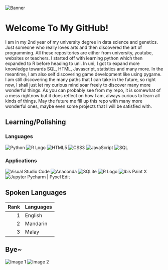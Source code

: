 ![Banner](https://media.giphy.com/media/gMirGc1JyjoyY/giphy.gif)

# Welcome To My GitHub! 

I am in my 2nd year of my university degree in data science and genetics. Just someone who really loves arts and then discovered the art of programming. All these repositories are either from university, youtube, websites or teachers. I started off with learning python which then expanded to R before heading to uni. In uni, I got to expand more knowledge towards SQL, HTML, Javascript, statistics and many more. In the meantime, I am also self discovering game development like using pygame. I am still discovering the many paths that I can take in the future, so right now, I shall just let my curious mind soar freely to discover many more wonderful things. As you can probably see from my repo, it is somewhat of a mess rightnow but it does reflect on how I am, always curious to learn all kinds of things. May the future me fill up this repo with many more wonderful ones, maybe even some projects that I will be satisfied with.

## Learning/Polishing

### Languages
![Python](https://img.icons8.com/dusk/64/python.png)
![R Logo](https://img.icons8.com/dusk/64/registered-trademark.png)
![HTML5](https://img.icons8.com/dusk/64/html-5.png)
![CSS3](https://img.icons8.com/dusk/64/css3.png)
![JavaScript](https://img.icons8.com/dusk/64/javascript-logo.png)
![SQL](https://img.icons8.com/dusk/64/sql.png)

### Applications
![Visual Studio Code](https://img.icons8.com/dusk/64/visual-studio-code-2019.png)
![Anaconda](https://img.icons8.com/dusk/64/anaconda.png)
![SQLite](https://img.icons8.com/dusk/64/database.png)
![R Logo](https://img.icons8.com/dusk/64/registered-trademark.png)
![Ibis Paint X](https://img.icons8.com/dusk/64/ibis-paint-x.png)
![Jupyter](https://img.icons8.com/external-tal-revivo-shadow-tal-revivo/24/external-project-jupyter-a-nonprofit-organization-created-to-open-source-software-logo-shadow-tal-revivo.png)
Pycharm | Pyxel Edit

## Spoken Languages

| Rank | Languages |
|-----:|-----------|
|     1| English   |
|     2| Mandarin  |
|     3| Malay     |

## Bye~

![Image 1](https://media.giphy.com/media/ramBbsu5kGc8AJHd1h/giphy.gif)
![Image 2](https://media.giphy.com/media/2xu5zpSV3oqKcCSZ49/giphy.gif)
